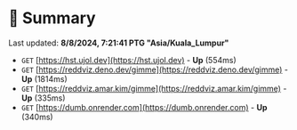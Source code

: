 # 📖 Summary
Last updated: **8/8/2024, 7:21:41 PTG "Asia/Kuala_Lumpur"**

- `GET` [https://hst.ujol.dev](https://hst.ujol.dev) - **Up** (554ms)
- `GET` [https://reddviz.deno.dev/gimme](https://reddviz.deno.dev/gimme) - **Up** (1814ms)
- `GET` [https://reddviz.amar.kim/gimme](https://reddviz.amar.kim/gimme) - **Up** (335ms)
- `GET` [https://dumb.onrender.com](https://dumb.onrender.com) - **Up** (340ms)
